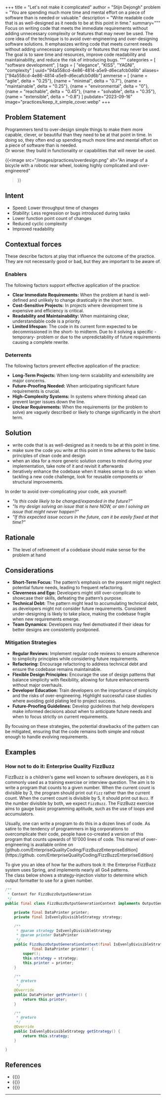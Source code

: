 +++
title = "Let's not make it complicated"
author = "Stijn Dejongh"
problem = "You are spending much more time and mental effort on a piece of software than is needed or valuable."
description = "Write readable code that is as well-designed as it needs to be at this point in time."
summary="""
Focus on writing code that meets the immediate requirements without adding unnecessary complexity or features that may never be used. 
The core idea of the technique is to avoid over-engineering and over-designing software solutions. 
It emphasizes writing code that meets current needs without adding unnecessary complexity or features that may never be used. 
The goal is to save time and resources, improve code readability and maintainability, and reduce the risk of introducing bugs.
""" 
categories = [
    "software development",
]
tags = [
    "elegance", "KISS", "YAGNI", "complexity"
]
uuid="94a558cd-4e86-4814-a5e9-d6ecafcb0d6b"
aliases=["94a558cd-4e86-4814-a5e9-d6ecafcb0d6b"]
ammerse = [
  {name = "agile", delta = "0.25"},
  {name = "minimal", delta = "0.7"},
  {name = "maintainable", delta = "0.25"},
  {name = "environmental", delta = "0"},
  {name = "reachable", delta = "0.45"},
  {name = "solvable", delta = "0.35"},
  {name = "extensible", delta = "-0.8"}
]
pubdate="2023-09-16"
image="practices/keep_it_simple_cover.webp"
+++

## Problem Statement

Programmers tend to over-design simple things to make them more capable, clever, or beautiful than they need to be at that point in time. 
In doing so, they often end up spending much more time and mental effort on a piece of software than is needed.  
Or worse: they build in functionality or capabilities that will never be used.

{{<image 
src="/images/practices/overdesign.png" 
alt="An image of a bicycle with a robotic rear wheel, looking highly complicated and over-engineered" 
>}}


## Intent

* Speed: Lower throughput time of changes
* Stability: Less regression or bugs introduced during tasks
* Lower function point count of changes
* Reduced cyclic complexity
* Improved readability

## Contextual forces
These describe factors at play that influence the outcome of the practice. They are not necessarily good or bad, but they are important to be aware of.

### Enablers
The following factors support effective application of the practice:

* **Clear Immediate Requirements:** When the problem at hand is well-defined and unlikely to change drastically in the short term.
* **Cost-Sensitive Projects:** In projects where development time is expensive and efficiency is critical.
* **Readability and Maintainability:** When maintaining clear, understandable code is a priority.
* **Limited lifespan:** The code in its current form expected to be decommissioned in the short- to midterm. Due to it solving a 
  specific -temporary- problem or due to the unpredictability of future requirements causing a complete rewrite.

### Deterrents
The following factors prevent effective application of the practice:

* **Long-Term Projects:** When long-term scalability and extensibility are major concerns.
* **Future-Proofing Needed:** When anticipating significant future requirements is crucial.
* **High-Complexity Systems:** In systems where thinking ahead can prevent larger issues down the line.
* **Unclear Requirements:** When the requirements (or the problem to solve) are vaguely described or likely to change significantly in the short 
  term.

## Solution

* write code that is as well-designed as it needs to be at this point in time.
* make sure the code you write at this point in time adheres to the basic principles of clean code and design
* when an idea for a more generic solution comes to mind during your implementation, take note of it and revisit it afterwards
* iteratively enhance the codebase when it makes sense to do so: when tackling a new code challenge, look for reusable components or
  structural improvements.

In order to avoid over-complicating your code, ask yourself:
* _"Is this code likely to be changed/expanded in the future?"_
* _"Is my design solving an issue that is here NOW, or am I solving an issue that might never happen?"_
* _"If this expected issue occurs in the future, can it be easily fixed at that time?"_

## Rationale

* The level of refinement of a codebase should make sense for the problem at hand

## Considerations

* **Short-Term Focus:** The pattern’s emphasis on the present might neglect potential future needs, leading to frequent refactoring.
* **Cleverness and Ego:** Developers might still over-complicate to showcase their skills, defeating the pattern’s purpose.
* **Technical Debt:** The pattern might lead to accumulating technical debt, as developers might not consider future requirements. Consistent
  under-designing is likely to take place, making the codebase fragile when new requirements emerge.
* **Team Dynamics:** Developers may feel demotivated if their ideas for better designs are consistently postponed.

### Mitigation Strategies

* **Regular Reviews:** Implement regular code reviews to ensure adherence to simplicity principles while considering future requirements.
* **Refactoring:** Encourage refactoring to address technical debt and ensure the codebase remains maintainable.
* **Flexible Design Principles:** Encourage the use of design patterns that balance simplicity with flexibility, allowing for future enhancements
  without major overhauls.
* **Developer Education:** Train developers on the importance of simplicity and the risks of over-engineering. Highlight successful case studies
  where avoiding gold plating led to project success.
* **Future-Proofing Guidelines:** Develop guidelines that help developers make informed decisions about when to anticipate future needs and when to
  focus strictly on current requirements.

By focusing on these strategies, the potential drawbacks of the pattern can be mitigated, ensuring that the code remains both simple and robust enough to handle evolving requirements.

## Examples

### How not to do it: Enterprise Quality FizzBuzz

FizzBuzz is a children's game well known to software developers, as it is commonly used as a training exercise or interview question. 
The aim is to write a program that counts to a given number. When the current count is divisible by 3, the program should print out `Fizz` rather 
than the current count. When the current count is divisible by 5, it should print out `Buzz`. If the number divisible by both, we expect `FizzBuzz`.
The FizzBuzz exercise aims to gauge basic programming aptitude, such as the use of loops and accumulators.

Usually, one can write a program to do this in a dozen lines of code. As satire to the tendency of programmers in big corporations to 
overcomplicate their code, people have co-created a version of this program that counts upwards of 10'000 lines of code.
This marvel of over-engineering is available online on [github.com/EnterpriseQualityCoding/FizzBuzzEnterpriseEdition](https://github.
com/EnterpriseQualityCoding/FizzBuzzEnterpriseEdition)

To give you an idea of how far the authors took it: the Enterprise FizzBuzz system uses Spring, and implements nearly all Go4 patterns.  
The class below shows a strategy-injection visitor to determine which output formatter to use for a given number. 

```java
/**
 * Context for FizzBuzzOutputGeneration
 */
public final class FizzBuzzOutputGenerationContext implements OutputGenerationContext {

	private final DataPrinter printer;
	private final IsEvenlyDivisibleStrategy strategy;

	/**
	 * @param strategy IsEvenlyDivisibleStrategy
	 * @param printer DataPrinter
	 */
	public FizzBuzzOutputGenerationContext(final IsEvenlyDivisibleStrategy strategy,
			final DataPrinter printer) {
		super();
		this.strategy = strategy;
		this.printer = printer;
	}

	/**
	 * @return
	 */
	@Override
	public DataPrinter getPrinter() {
		return this.printer;
	}

	/**
	 * @return
	 */
	@Override
	public IsEvenlyDivisibleStrategy getStrategy() {
		return this.strategy;
	}

}
```

## References

* {{<reference author="Nauerby, E. M.; Kragbæk, M.; et al."
  year="2019"
  title="FizzBuzz: Enterprise Edition"
  site="GitHub.com"
  link="https://github.com/EnterpriseQualityCoding/FizzBuzzEnterpriseEdition" >}}
* {{<reference author="Martin R."
  year="2005"
  title="The Bowling Game Kata"
  site="butunclebob.com"
  link="http://www.butunclebob.com/ArticleS.UncleBob.TheBowlingGameKata" >}}
* {{<reference author="Keeling, M."
  year="2017"
  isbn="1680502093"
  title="Design It: From Programmer to Software Architect"
  publisher="The Pragmatic Bookshelf"
  link="https://pragprog.com/titles/mkdsa/design-it/" >}}


---
